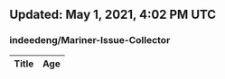 ## Updated: May 1, 2021, 4:02 PM UTC


### indeedeng/Mariner-Issue-Collector
|**Title**|**Age**|
|:----|:----|
